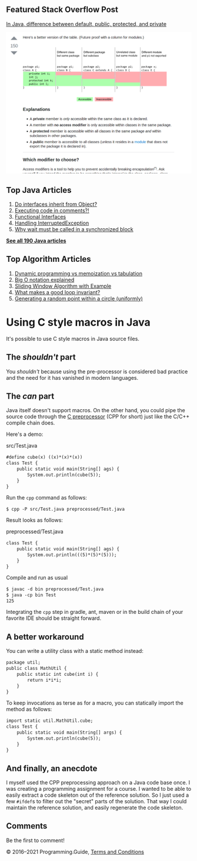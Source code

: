 <span class="underline"></span>

<span class="underline"></span>

Featured Stack Overflow Post
----------------------------

[In Java, difference between default, public, protected, and private](https://stackoverflow.com/a/33627846/276052)  
  
[<img src="../images/so-featured-33627846.png" alt="StackOverflow screenshot thumbnail" class="screenshot" />](https://stackoverflow.com/a/33627846/276052)

<span class="underline"></span>

Top Java Articles
-----------------

1.  [Do interfaces inherit from Object?](do-interfaces-inherit-from-object.html)
2.  [Executing code in comments?!](executing-code-in-comments.html)
3.  [Functional Interfaces](functional-interfaces.html)
4.  [Handling InterruptedException](handling-interrupted-exceptions.html)
5.  [Why wait must be called in a synchronized block](why-wait-must-be-in-synchronized.html)

[**See all 190 Java articles**](index.html)

Top Algorithm Articles
----------------------

1.  [Dynamic programming vs memoization vs tabulation](../dynamic-programming-vs-memoization-vs-tabulation.html)
2.  [Big O notation explained](../big-o-notation-explained.html)
3.  [Sliding Window Algorithm with Example](../sliding-window-example.html)
4.  [What makes a good loop invariant?](../what-makes-a-good-loop-invariant.html)
5.  [Generating a random point within a circle (uniformly)](../random-point-within-circle.html)

Using C style macros in Java
============================

It's possible to use C style macros in Java source files.

The *shouldn't* part
--------------------

You *shouldn't* because using the pre-processor is considered bad practice and the need for it has vanished in modern languages.

The *can* part
--------------

Java itself doesn't support macros. On the other hand, you could pipe the source code through the [C preprocessor](http://en.wikipedia.org/wiki/C_preprocessor) (CPP for short) just like the C/C++ compile chain does.

Here's a demo:

src/Test.java

    #define cube(x) ((x)*(x)*(x))
    class Test {
        public static void main(String[] ags) {
            System.out.println(cube(5));
        }
    }

Run the `cpp` command as follows:

    $ cpp -P src/Test.java preprocessed/Test.java

Result looks as follows:

preprocessed/Test.java

    class Test {
        public static void main(String[] ags) {
            System.out.println(((5)*(5)*(5)));
        }
    }

Compile and run as usual

    $ javac -d bin preprocessed/Test.java
    $ java -cp bin Test
    125

Integrating the `cpp` step in gradle, ant, maven or in the build chain of your favorite IDE should be straight forward.

A better workaround
-------------------

You can write a utility class with a static method instead:

    package util;
    public class MathUtil {
        public static int cube(int i) {
            return i*i*i;
        }
    }

To keep invocations as terse as for a macro, you can statically import the method as follows:

    import static util.MathUtil.cube; 
    class Test {
        public static void main(String[] args) {
            System.out.println(cube(5));
        }
    }

And finally, an anecdote
------------------------

I myself used the CPP preprocessing approach on a Java code base once. I was creating a programming assignment for a course. I wanted to be able to easily extract a code skeleton out of the reference solution. So I just used a few `#ifdef`s to filter out the "secret" parts of the solution. That way I could maintain the reference solution, and easily regenerate the code skeleton.

Comments
--------

Be the first to comment!

© 2016–2021 Programming.Guide, [Terms and Conditions](../terms-and-conditions.html)
